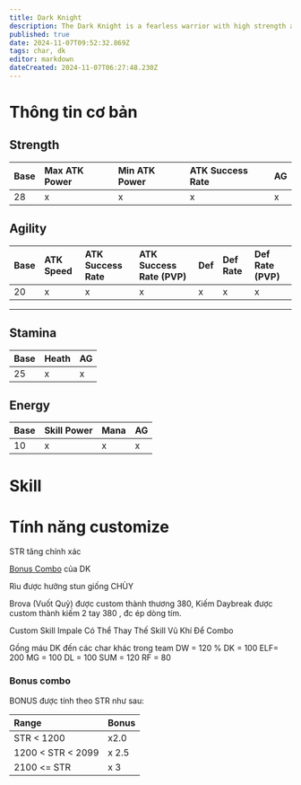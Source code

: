 ```yaml
---
title: Dark Knight
description: The Dark Knight is a fearless warrior with high strength and agility. They use their special abilities to deal powerful physical attacks on enemies with sword type weapons.
published: true
date: 2024-11-07T09:52:32.869Z
tags: char, dk
editor: markdown
dateCreated: 2024-11-07T06:27:48.230Z
---
```


# Thông tin cơ bản

## Strength
| Base | Max ATK Power | Min ATK Power | ATK Success Rate | AG |
|:-----|:--------------|:--------------|:-----------------|:---|
| 28 | x | x | x | x |

## Agility
| Base | ATK Speed | ATK Success Rate | ATK Success Rate (PVP) | Def | Def Rate | Def Rate (PVP) |
|:-----|:----------|:-----------------|:-----------------------|:----|:---------|:---------------|
| 20 | x | x | x | x | x | x |

---

## Stamina
| Base | Heath | AG |
|:-----|:------|:---|
| 25 | x | x |

## Energy
| Base | Skill Power | Mana | AG |
|:-----|:------------|:-----|:---|
| 10 | x | x | x |

# Skill

# Tính năng customize

STR tăng chính xác

[Bonus Combo](#bonus-combo) của DK

Rìu được hưởng stun giống CHÙY

Brova (Vuốt Quỷ) được custom thành thương 380, Kiếm Daybreak được custom thành kiếm 2 tay 380 , đc ép dòng tím.

Custom Skill Impale Có Thể Thay Thế Skill Vũ Khí Để Combo

Gồng máu DK đến các char khác trong team
DW = 120 %
DK = 100
ELF= 200
MG = 100
DL = 100
SUM = 120
RF = 80

### Bonus combo

BONUS được tính theo STR như sau:

| Range | Bonus |
|:---|:-------| 
| STR < 1200 | x2.0 |
| 1200 < STR < 2099 | x 2.5 |
| 2100 <= STR       | x 3 |